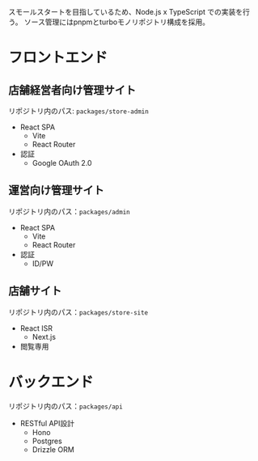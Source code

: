 スモールスタートを目指しているため、Node.js x TypeScript での実装を行う。
ソース管理にはpnpmとturboモノリポジトリ構成を採用。
# フロントエンド
## 店舗経営者向け管理サイト
リポジトリ内のパス: `packages/store-admin`
- React SPA
	- Vite
	- React Router
- 認証
	- Google OAuth 2.0
## 運営向け管理サイト
リポジトリ内のパス：`packages/admin`
- React SPA
	- Vite
	- React Router
- 認証
	- ID/PW
## 店舗サイト
リポジトリ内のパス：`packages/store-site`
- React ISR
	- Next.js
- 閲覧専用
# バックエンド
リポジトリ内のパス：`packages/api`
- RESTful API設計
	- Hono
	- Postgres
	- Drizzle ORM
